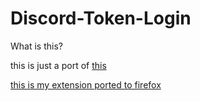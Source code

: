 # Discord-Token-Login
What is this?

this is just a port of [this](https://chrome.google.com/webstore/detail/discord-token-login/ealjoeebhfijfimofmecjcjcigmadcai)



[this is my extension ported to firefox](https://addons.mozilla.org/en-GB/firefox/addon/discord-token-login_ff/)

